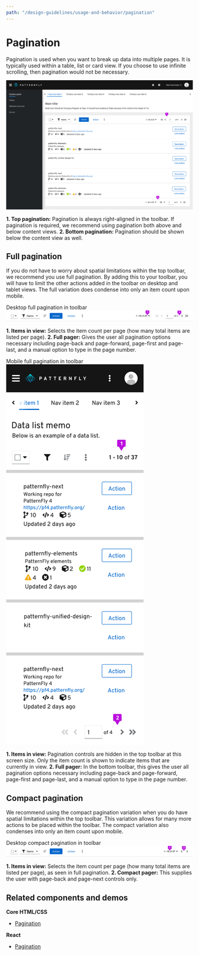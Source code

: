 ```yaml
---
path: "/design-guidelines/usage-and-behavior/pagination"
---
```

# Pagination
Pagination is used when you want to break up data into multiple pages. It is typically used within a table, list or card view.  If you choose to use infinite scrolling, then pagination would not be necessary. 

![top-bottom-pagination](./img/top-bottom-pagination.png)

**1. Top pagination:** Pagination is always right-aligned in the toolbar. If pagination is required, we recommend using pagination both above and below content views.
**2. Bottom pagination:** Pagination should be shown below the content view as well.

## Full pagination

If you do not have to worry about spatial limitations within the top toolbar, we recommend you use full pagination. By adding this to your toolbar, you will have to limit the other actions added in the toolbar on desktop and tablet views. The full variation does condense into only an item count upon mobile.

Desktop full pagination in toolbar
![full-pagination](./img/full-pagination.png)

**1. Items in view:** Selects the item count per page (how many total items are listed per page).
**2. Full pager:** Gives the user all pagination options necessary including page-back and page-forward, page-first and page-last, and a manual option to type in the page number.

Mobile full pagination in toolbar
![mobile-pagination](./img/mobile-pagination.png)

**1. Items in view:** Pagination controls are hidden in the top toolbar at this screen size. Only the item count is shown to indicate items that are currently in view.
**2. Full pager:** In the bottom toolbar, this gives the user all pagination options necessary including page-back and page-forward, page-first and page-last, and a manual option to type in the page number.

## Compact pagination

We recommend using the compact pagination variation when you do have spatial limitations within the top toolbar. This variation allows for many more actions to be placed within the toolbar. The compact variation also condenses into only an item count upon mobile.

Desktop compact pagination in toolbar
![compact-pagination](./img/compact-pagination.png)

**1. Items in view:** Selects the item count per page (how many total items are listed per page), as seen in full pagination.
**2. Compact pager:** This supplies the user with page-back and page-next controls only.

## Related components and demos
**Core HTML/CSS**
* [Pagination](/documentation/core/components/pagination)

**React**
* [Pagination](/documentation/react/components/pagination)